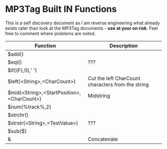 # MP3Tag Built IN Functions

This is a self discovery document as I am reverse engineering what already exists rater than look at the MP3Tag documents - **use at your on risk**. Feel free to comment where problems are noted.

| Function|Description |  
| --- | --- |
| $add()| |  
| $eql()|??? |  
| $if((F),(I),' ')| |  
| $left(\<String>,\<CharCount>)|Cut the left CharCount characters from the string |  
| $mid(\<String>,\<StartPosition>, \<CharCount>)|Midstring |  
| $num(%track%,2)| |  
| $strchr()| |  
| $strstr(\<String>,\<TestValue>)|??? |  
| \$sub($)| |  
| &|Concatenate |  

